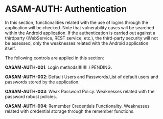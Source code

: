 
# ASAM-AUTH: Authentication

In this section, functionalities related with the use of logins through the application will be checked. Note that vulnerability cases will be searched within the Android application. If the authentication is carried out against a thirdparty (WebService, REST service, etc.), the third-party security will not be assessed, only the weaknesses related with the Android application itself.

The following controls are applied in this section:


**OASAM-AUTH-001**:  Login methods!!!!!!!! / PENDING.

**OASAM-AUTH-002**: Default Users and Passwords.List of default users and passwords stored by the application.

**OASAM-AUTH-003**: Weak Password Policy. Weaknesses related with the password robust policies.

**OASAM-AUTH-004**: Remember Credentials Functionality. Weaknesses related with credential storage through the remember functions.

